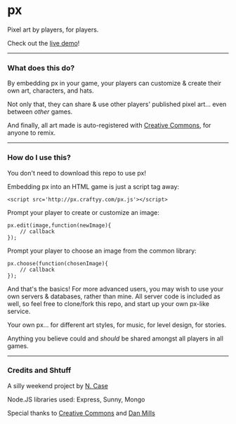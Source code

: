px
===

Pixel art by players, for players.

Check out the [live demo](http://px.craftyy.com)!

---

### What does this do?

By embedding px in your game, your players can customize & create their own art, characters, and hats.

Not only that, they can share & use other players' published pixel art... even between *other* games.

And finally, all art made is auto-registered with [Creative Commons](http://creativecommons.org/), for anyone to remix.

---

### How do I use this?

You don't need to download this repo to use px!

Embedding px into an HTML game is just a script tag away:

    <script src='http://px.craftyy.com/px.js'></script>

Prompt your player to create or customize an image:

	px.edit(image,function(newImage){
		// callback
	});    

Prompt your player to choose an image from the common library:

	px.choose(function(chosenImage){
		// callback
	});

And that's the basics! For more advanced users, you may wish to use your own servers & databases, rather than mine.
All server code is included as well, so feel free to clone/fork this repo, and start up your own px-like service.

Your own px... for different art styles, for music, for level design, for stories.

Anything you believe could and *should* be shared amongst all players in all games.

---

### Credits and Shtuff

A silly weekend project by [N. Case](http://ncase.me)

Node.JS libraries used: Express, Sunny, Mongo

Special thanks to [Creative Commons](http://creativecommons.org/) and [Dan Mills](http://creativecommons.org/staff#danmills)

